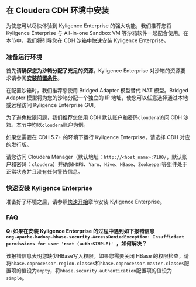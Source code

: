 ## 在 Cloudera CDH 环境中安装

为使您可以尽快体验到 Kyligence Enterprise 的强大功能，我们推荐您将 Kyligence Enterprise 与 All-in-one Sandbox VM 等沙箱软件一起配合使用。在本节中，我们将引导您在 CDH 沙箱中快速安装 Kyligence Enterprise。

### 准备运行环境

首先**请确保您为沙箱分配了充足的资源**，Kyligence Enterprise 对沙箱的资源要求请参阅[**安装前置条件**](../prerequisite.cn.md)。

在配置沙箱时，我们推荐您使用 Bridged Adapter 模型替代 NAT 模型。Bridged Adapter 模型将为您的沙箱分配一个独立的 IP 地址，使您可以任意选择通过本地或远程访问 Kyligence Enterprise GUI。

为了避免权限问题，我们推荐您使用 CDH 默认账户和密码`cloudera`访问 CDH 沙箱。本节中均以`cloudera`账户为例。

如果您需要在 CDH 5.7+ 的环境下运行 Kyligence Enterprise，请选择 CDH 对应的发行版。

请您访问 Cloudera Manager（默认地址：`http://<host_name>:7180/`，默认账户和密码：`cloudera`）并确保`HDFS`、`Yarn`、`Hive`、`HBase`、`Zookeeper`等组件处于正常状态并且没有任何警告信息。

### 快速安装 Kyligence Enterprise

准备好了环境之后，请参照[快速开始](../../quickstart/README.md)章节安装 Kyligence Enterprise。

### FAQ

**Q: 如果在安装 Kyligence Enterprise 的过程中遇到如下报错信息 `org.apache.hadoop.hbase.security.AccessDeniedException: Insufficient permissions for user 'root (auth:SIMPLE)' `，如何解决？**

该报错信息表明您缺少HBase写入权限。如果您需要关闭 HBase 的权限检查，请将`hbase.coprocessor.region.classes`和`hbase.coprocessor.master.classes`配置项的值设为`empty`，将`hbase.security.authentication`配置项的值设为`simple`。